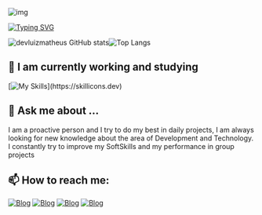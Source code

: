 ![img](https://i.pinimg.com/originals/74/63/59/74635989b770a38189fff31a8ef152ea.gif)

[![Typing SVG](https://readme-typing-svg.herokuapp.com?font=Kode+Mono&pause=1000&color=F7F7F7&center=True&random=false&width=435&lines=Hello+Dev's,+Welcome+My+Profile;My+Name+is+Luiz+Matheus;I'm+18+years+old;I'm+From+Paraíba,Brazil;I+study+Computer+Science)](https://git.io/typing-svg)

![devluizmatheus GitHub stats](https://github-readme-stats.vercel.app/api?username=devluizmatheus&show_icons=true&theme=transparent&text_color=FFFFFF)![Top Langs](https://github-readme-stats.vercel.app/api/top-langs/?username=devluizmatheus&layout=compact&text_color=FFFFFF&theme=transparent&hide=jupyter%20notebook)

## 🔭 I am currently working and studying
[![My Skills](https://skillicons.dev/icons?i=python,html,css,mysql,)](https://skillicons.dev)

## 💬 Ask me about ...
I am a proactive person and I try to do my best in daily projects, I am always looking for new knowledge about the area of ​​Development and Technology. I constantly try to improve my SoftSkills and my performance in group projects
## 📫 How to reach me:

[![Blog](https://img.shields.io/badge/Instagram-E4405F?style=for-the-badge&logo=instagram&logoColor=white)](https://www.instagram.com/luiz.matheus.angel/?next=%2F)
[![Blog](https://img.shields.io/badge/Gmail-D14836?style=for-the-badge&logo=gmail&logoColor=white)](luizmatheusoleite@gmail.com)
[![Blog](https://img.shields.io/badge/WhatsApp-25D366?style=for-the-badge&logo=whatsapp&logoColor=white)](+55(83)993853791)
[![Blog](https://img.shields.io/badge/LinkedIn-0077B5?style=for-the-badge&logo=linkedin&logoColor=white)](https://www.linkedin.com/in/luiz-matheus-oliveira-leite-51304a2b6/)
